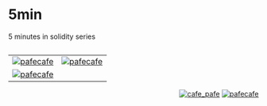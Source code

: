 # 5min
5 minutes in solidity series

##

<table>
    <tr>
    <td>
    <a href="https://github.com/mosi-sol/5min" target="blank">
    <img src="https://img.shields.io/badge/episide%2001-Donation.sol-black?style=flat-square&logo=solidity&logoColor=black" alt="pafecafe" /></a> 
    </td>
    <td>
    <a href="https://github.com/mosi-sol/5min" target="blank">
    <img src="https://img.shields.io/badge/episide%2002-SpilitterShare.sol-black?style=flat-square&logo=solidity&logoColor=black" alt="pafecafe" /></a> 
    </td>
  </tr>
    <tr>
    <td>
    <a href="https://github.com/mosi-sol/5min" target="blank">
    <img src="https://img.shields.io/badge/episide%2003-DBank.sol-black?style=flat-square&logo=solidity&logoColor=black" alt="pafecafe" /></a> 
    </td>
  </tr>
</table>

<p align="right"> 
    <a href="https://github.com/mosi-sol/5min" target="blank">
    <img src="https://img.shields.io/badge/5%20min-series-blue?style=flat" alt="cafe_pafe" /></a> 
    <a href="https://github.com/mosi-sol/5min" target="blank">
    <img src="https://img.shields.io/github/license/mosi-sol/live-contracts" alt="pafecafe" /></a>                                  
</p>
